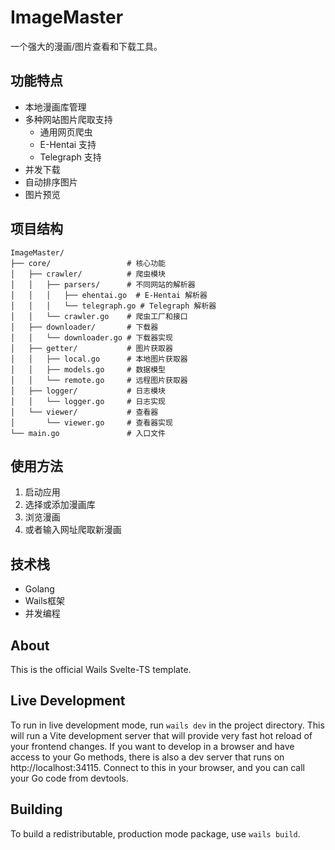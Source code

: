 # ImageMaster

一个强大的漫画/图片查看和下载工具。

## 功能特点

- 本地漫画库管理
- 多种网站图片爬取支持
  - 通用网页爬虫
  - E-Hentai 支持
  - Telegraph 支持
- 并发下载
- 自动排序图片
- 图片预览

## 项目结构

```
ImageMaster/
├── core/                 # 核心功能
│   ├── crawler/          # 爬虫模块
│   │   ├── parsers/      # 不同网站的解析器
│   │   │   ├── ehentai.go  # E-Hentai 解析器
│   │   │   └── telegraph.go # Telegraph 解析器
│   │   └── crawler.go    # 爬虫工厂和接口
│   ├── downloader/       # 下载器
│   │   └── downloader.go # 下载器实现
│   ├── getter/           # 图片获取器
│   │   ├── local.go      # 本地图片获取器
│   │   ├── models.go     # 数据模型
│   │   └── remote.go     # 远程图片获取器
│   ├── logger/           # 日志模块
│   │   └── logger.go     # 日志实现
│   └── viewer/           # 查看器
│       └── viewer.go     # 查看器实现
└── main.go               # 入口文件
```

## 使用方法

1. 启动应用
2. 选择或添加漫画库
3. 浏览漫画
4. 或者输入网址爬取新漫画

## 技术栈

- Golang
- Wails框架
- 并发编程

## About

This is the official Wails Svelte-TS template.

## Live Development

To run in live development mode, run `wails dev` in the project directory. This will run a Vite development
server that will provide very fast hot reload of your frontend changes. If you want to develop in a browser
and have access to your Go methods, there is also a dev server that runs on http://localhost:34115. Connect
to this in your browser, and you can call your Go code from devtools.

## Building

To build a redistributable, production mode package, use `wails build`.
